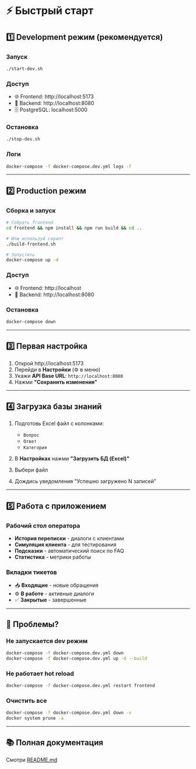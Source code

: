 # ⚡ Быстрый старт

## 1️⃣ Development режим (рекомендуется)

### Запуск
```bash
./start-dev.sh
```

### Доступ
- 🌐 Frontend: http://localhost:5173
- 🔧 Backend: http://localhost:8080
- 🗄️ PostgreSQL: localhost:5000

### Остановка
```bash
./stop-dev.sh
```

### Логи
```bash
docker-compose -f docker-compose.dev.yml logs -f
```

---

## 2️⃣ Production режим

### Сборка и запуск
```bash
# Собрать frontend
cd frontend && npm install && npm run build && cd ..

# Или используй скрипт
./build-frontend.sh

# Запустить
docker-compose up -d
```

### Доступ
- 🌐 Frontend: http://localhost
- 🔧 Backend: http://localhost:8080

### Остановка
```bash
docker-compose down
```

---

## 3️⃣ Первая настройка

1. Открой http://localhost:5173
2. Перейди в **Настройки** (⚙️ в меню)
3. Укажи **API Base URL**: `http://localhost:8080`
4. Нажми **"Сохранить изменения"**

---

## 4️⃣ Загрузка базы знаний

1. Подготовь Excel файл с колонками:
   - `Вопрос`
   - `Ответ`
   - `Категория`

2. В **Настройках** нажми **"Загрузить БД (Excel)"**
3. Выбери файл
4. Дождись уведомления "Успешно загружено N записей"

---

## 5️⃣ Работа с приложением

### Рабочий стол оператора
- **История переписки** - диалоги с клиентами
- **Симуляция клиента** - для тестирования
- **Подсказки** - автоматический поиск по FAQ
- **Статистика** - метрики работы

### Вкладки тикетов
- 📥 **Входящие** - новые обращения
- ⚙️ **В работе** - активные диалоги
- ✅ **Закрытые** - завершенные

---

## 🐛 Проблемы?

### Не запускается dev режим
```bash
docker-compose -f docker-compose.dev.yml down
docker-compose -f docker-compose.dev.yml up -d --build
```

### Не работает hot reload
```bash
docker-compose -f docker-compose.dev.yml restart frontend
```

### Очистить все
```bash
docker-compose -f docker-compose.dev.yml down -v
docker system prune -a
```

---

## 📚 Полная документация

Смотри [README.md](./README.md)
